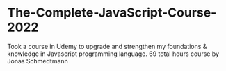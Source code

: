 # The-Complete-JavaScript-Course-2022
Took a course in Udemy to upgrade and strengthen my foundations & knowledge in Javascript programming language. 69 total hours course by Jonas Schmedtmann
